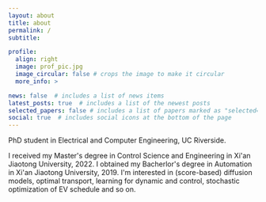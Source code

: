 ```yaml
---
layout: about
title: about
permalink: /
subtitle: 

profile:
  align: right
  image: prof_pic.jpg
  image_circular: false # crops the image to make it circular
  more_info: >

news: false  # includes a list of news items
latest_posts: true  # includes a list of the newest posts
selected_papers: false # includes a list of papers marked as "selected={true}"
social: true  # includes social icons at the bottom of the page
---
```


PhD student in Electrical and Computer Engineering, UC Riverside. 

I received my Master's degree in Control Science and Engineering in Xi'an Jiaotong University, 2022. I obtained my Bacherlor's degree in Automation in Xi'an Jiaotong University, 2019. I'm interested in (score-based) diffusion models, optimal transport, learning for dynamic and control, stochastic optimization of EV schedule and so on.


